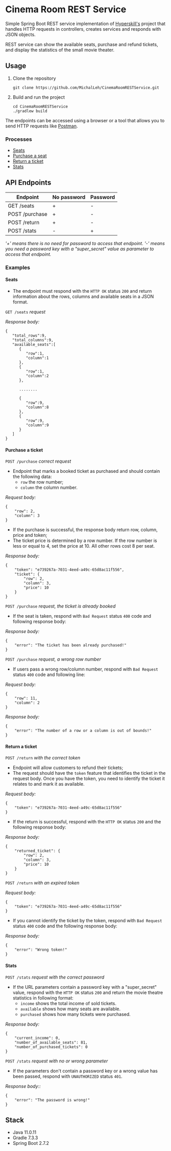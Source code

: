 # Cinema Room REST Service

Simple Spring Boot REST service implementation of [Hyperskill's](https://hyperskill.org/projects/189) project that handles HTTP requests in controllers, creates services and responds with JSON objects.

REST service can show the available seats, purchase and refund tickets, and display the statistics of the small movie theater. 

## Usage

1. Clone the repository
    ```shell
    git clone https://github.com/MichalLeh/CinemaRoomRESTService.git
    ```

2. Build and run the project
    ```shell
    cd CinemaRoomRESTService
    ./gradlew build
    ```

The endpoints can be accessed using a browser or a tool that allows you to send HTTP requests
like [Postman](https://www.getpostman.com/).

### Processes

- [Seats](#seats)
- [Purchase a seat](#purchase-a-ticket)
- [Return a ticket](#return-a-ticket)
- [Stats](#stats)

## API Endpoints

| Endpoint                  | No password | Password |
|---------------------------|-------------|----------|
| GET  /seats               | +           | -        |
| POST /purchase            | +           | -        |
| POST /return              | +           | -        |
| POST /stats               | -           | +        |

_'+' means there is no need for password to access that endpoint. '-' means you need a password key with a "super_secret" value as parameter to access that endpoint._

### Examples

#### Seats

- The endpoint must respond with the `HTTP OK` status `200` and return information about the rows, columns and available seats in a JSON format.

`GET /seats` *request*

*Response body:*

```
{
   "total_rows":9,
   "total_columns":9,
   "available_seats":[
      {
         "row":1,
         "column":1
      },
      {
         "row":1,
         "column":2
      },
      
      ........

      {
         "row":9,
         "column":8
      },
      {
         "row":9,
         "column":9
      }
   ]
}
```
#### Purchase a ticket

`POST /purchase` *correct request*
- Endpoint that marks a booked ticket as purchased and should contain the following data:
    - `row` the row number;
    - `column` the column number.

*Request body:*

```
{
    "row": 2,
    "column": 3
}
```
- If the purchase is successful, the response body return row, column, price and token;
- The ticket price is determined by a row number. If the row number is less or equal to 4, set the price at 10. All other rows cost 8 per seat.
  
*Response body:*
```
{
    "token": "e739267a-7031-4eed-a49c-65d8ac11f556",
    "ticket": {
        "row": 2,
        "column": 3,
        "price": 10
    }
}
```
`POST /purchase` *request, the ticket is already booked*
- If the seat is taken, respond with `Bad Request` status `400` code and following response body:

*Response body:*
```
{
    "error": "The ticket has been already purchased!"
}
```
`POST /purchase` *request, a wrong row number*
- If users pass a wrong row/column number, respond with `Bad Request` status `400` code and following line:

*Request body:*

```
{
    "row": 11,
    "column": 2
}
```
*Response body:*
```
{
    "error": "The number of a row or a column is out of bounds!"
}
```
#### Return a ticket

`POST /return` *with the correct token*
- Endpoint will allow customers to refund their tickets;
- The request should have the `token` feature that identifies the ticket in the request body. Once you have the token, you need to identify the ticket it relates to and mark it as available.
  
*Request body:*

```
{
    "token": "e739267a-7031-4eed-a49c-65d8ac11f556"
}
```
- If the return is successful, respond with the `HTTP OK` status `200` and the following response body:
 
*Response body:*
```
{
    "returned_ticket": {
        "row": 2,
        "column": 3,
        "price": 10
    }
}
```
`POST /return` *with an expired token*
  
*Request body:*

```
{
    "token": "e739267a-7031-4eed-a49c-65d8ac11f556"
}
```
- If you cannot identify the ticket by the token, respond with `Bad Request` status `400` code and the following response body:

*Response body:*
```
{
    "error": "Wrong token!"
}
```
#### Stats

`POST /stats` *request with the correct password*
- If the URL parameters contain a password key with a "super_secret" value, respond with the `HTTP OK` status `200` and return the movie theatre statistics in following format:
    - `income` shows the total income of sold tickets.
    - `available` shows how many seats are available.
    - `purchased` shows how many tickets were purchased.
      
*Response body:*
```
{
    "current_income": 0,
    "number_of_available_seats": 81,
    "number_of_purchased_tickets": 0
}
```
`POST /stats` *request with no or wrong parameter*
- If the parameters don't contain a password key or a wrong value has been passed, respond with `UNAUTHORIZED` status `401`.
  
*Response body::*

```
{
    "error": "The password is wrong!"
}
```

## Stack

- Java 11.0.11
- Gradle 7.3.3
- Spring Boot 2.7.2
